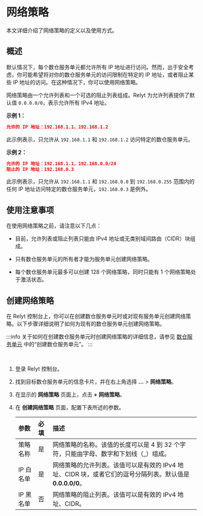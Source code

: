 # 网络策略

本文详细介绍了网络策略的定义以及使用方式。

## 概述

默认情况下，每个数仓服务单元都允许所有 IP 地址进行访问。然而，出于安全考虑，你可能希望将对你的数仓服务单元的访问限制在特定的 IP 地址，或者阻止某些 IP 地址的访问。在这种情况下，你可以使用网络策略。

网络策略由一个允许列表和一个可选的阻止列表组成。Relyt 为允许列表提供了默认值 `0.0.0.0/0`，表示允许所有 IPv4 地址。

**示例 1：**

```json
允许的 IP 地址：192.168.1.1，192.168.1.2
```

此示例表示，只允许从 `192.168.1.1` 和 `192.168.1.2` 访问特定的数仓服务单元。

**示例 2：**

```json
允许的 IP 地址：192.168.1.1，192.168.0.0/24
阻止的 IP 地址：192.168.0.3
```

此示例表示，只允许从 `192.168.1.1` 和 `192.168.0.0` 到 `192.168.0.255` 范围内的任何 IP 地址访问特定的数仓服务单元，`192.168.0.3` 是例外。

## 使用注意事项

在使用网络策略之前，请注意以下几点：

- 目前，允许列表或阻止列表只能由 IPv4 地址或无类别域间路由（CIDR）块组成。

- 只有数仓服务单元的所有者才能为服务单元创建网络策略。

- 每个数仓服务单元最多可以创建 128 个网络策略，同时只能有 1 个网络策略处于激活状态。

## 创建网络策略

在 Relyt 控制台上，你可以在创建数仓服务单元时或对现有服务单元创建网络策略。以下步骤详细说明了如何为现有的数仓服务单元创建网络策略。

:::info
关于如何在创建数仓服务单元时创建网络策略的详细信息，请参见 [数仓服务单元](guides/dw-service-units/manage-dw-service-units.md#创建数仓服务单元) 中的“创建数仓服务单元”。
:::

<br/>

1. 登录 Relyt 控制台。
2. 找到目标数仓服务单元的信息卡片，并在右上角选择 **...** > **网络策略**。
3. 在显示的 **网络策略** 页面上，点击 **+ 网络策略**。
4. 在 **创建网络策略** 页面，配置下表所述的参数。

    | 参数 | 必填 | 描述 |
    | :- | :- | :- |
    | 策略名称 | 是 | 网络策略的名称。该值的长度可以是 4 到 32 个字符，只能由字母、数字和下划线（_）组成。 |
    | IP 白名单 | 是 | 网络策略的允许列表。该值可以是有效的 IPv4 地址、CIDR 块，或者它们的逗号分隔列表。默认值是 **0.0.0.0/0**。 |
    | IP 黑名单 | 否 | 网络策略的阻止列表。该值可以是有效的 IPv4 地址、CIDR。 |